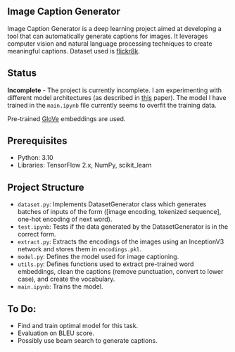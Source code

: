 ## Image Caption Generator

Image Caption Generator is a deep learning project aimed at developing a tool that can automatically generate captions for images. It leverages computer vision and natural language processing techniques to create meaningful captions. Dataset used is [flickr8k](https://www.kaggle.com/datasets/adityajn105/flickr8k). 

## Status

**Incomplete** - The project is currently incomplete. I am experimenting with different model architectures (as described in [this](https://arxiv.org/pdf/1703.09137.pdf) paper). The model I have trained in the `main.ipynb` file currently seems to overfit the training data.

Pre-trained [GloVe](https://nlp.stanford.edu/projects/glove/) embeddings are used.

## Prerequisites

* Python: 3.10
* Libraries: TensorFlow 2.x, NumPy, scikit_learn

## Project Structure

* `dataset.py`: Implements DatasetGenerator class which generates batches of inputs of the form ([image encoding, tokenized sequence], one-hot encoding of next word). 
* `test.ipynb`: Tests if the data generated by the DatasetGenerator is in the correct form.
* `extract.py`: Extracts the encodings of the images using an InceptionV3 network and stores them in `encodings.pkl`. 
* `model.py`: Defines the model used for image captioning.
* `utils.py`: Defines functions used to extract pre-trained word embeddings, clean the captions (remove punctuation, convert to lower case), and create the vocabulary.
* `main.ipynb`: Trains the model.

## To Do:

* Find and train optimal model for this task.
* Evaluation on BLEU score.
* Possibly use beam search to generate captions.







